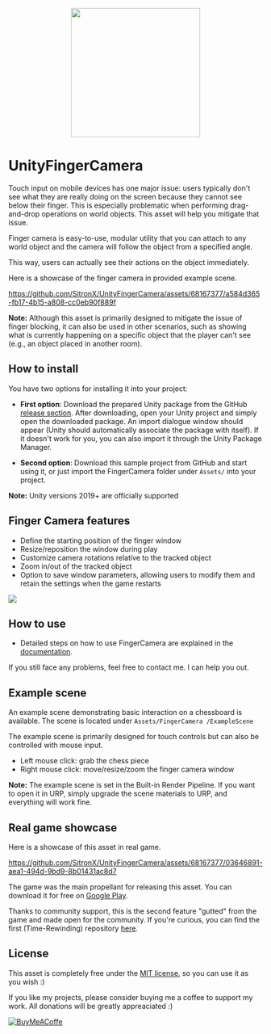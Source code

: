 </p>
<p align="center">
  <img src="https://github.com/SitronX/UnityFingerCamera/assets/68167377/b7beb545-99f5-470c-92be-368974e0068c" width=256/>
</p>

# UnityFingerCamera

Touch input on mobile devices has one major issue: users typically don't see what they are really doing on the screen because they cannot see below their finger. This is especially problematic when performing drag-and-drop operations on world objects. This asset will help you mitigate that issue.

Finger camera is easy-to-use, modular utility that you can attach to any world object and the camera will follow the object from a specified angle.

This way, users can actually see their actions on the object immediately.

Here is a showcase of the finger camera in provided example scene.

https://github.com/SitronX/UnityFingerCamera/assets/68167377/a584d365-fb17-4b15-a808-cc0eb90f889f

**Note:** Although this asset is primarily designed to mitigate the issue of finger blocking, it can also be used in other scenarios, such as showing what is currently happening on a specific object that the player can't see (e.g., an object placed in another room).

## How to install
You have two options for installing it into your project:

- **First option**: Download the prepared Unity package from the GitHub [release section](https://github.com/SitronX/UnityFingerCamera/releases). After downloading, open your Unity project and simply open the downloaded package. An import dialogue window should appear (Unity should automatically associate the package with itself). If it doesn't work for you, you can also import it through the Unity Package Manager.

- **Second option**: Download this sample project from GitHub and start using it, or just import the FingerCamera folder under `Assets/` into your project.

**Note:** Unity versions 2019+ are officially supported

## Finger Camera features

- Define the starting position of the finger window
- Resize/reposition the window during play
- Customize camera rotations relative to the tracked object
- Zoom in/out of the tracked object
- Option to save window parameters, allowing users to modify them and retain the settings when the game restarts

<img src="https://github.com/SitronX/UnityFingerCamera/assets/68167377/01c2bfb9-e21c-47ee-9eb8-4ca8639424fb"/>

## How to use

- Detailed steps on how to use FingerCamera are explained in the [documentation](Documentation.md).

If you still face any problems, feel free to contact me. I can help you out.

## Example scene

An example scene demonstrating basic interaction on a chessboard is available. The scene is located under `Assets/FingerCamera
/ExampleScene`

The example scene is primarily designed for touch controls but can also be controlled with mouse input.

  - Left mouse click: grab the chess piece
  - Right mouse click: move/resize/zoom the finger camera window

**Note:** The example scene is set in the Built-in Render Pipeline. If you want to open it in URP, simply upgrade the scene materials to URP, and everything will work fine.

## Real game showcase

Here is a showcase of this asset in real game.

https://github.com/SitronX/UnityFingerCamera/assets/68167377/03646891-aea1-494d-9bd9-8b01431ac8d7

The game was the main propellant for releasing this asset. You can download it for free on [Google Play](https://play.google.com/store/apps/details?id=com.SitronCOR.Forcel).

Thanks to community support, this is the second feature "gutted" from the game and made open for the community. If you're curious, you can find the first (Time-Rewinding) repository [here](https://github.com/SitronX/UnityTimeRewinder).

## License

This asset is completely free under the [MIT license](https://github.com/SitronX/UnityFingerCamera?tab=MIT-1-ov-file#readme), so you can use it as you wish :)

If you like my projects, please consider buying me a coffee to support my work. All donations will be greatly appreaciated :)

[![BuyMeACoffe](https://github.com/SitronX/UnityFingerCamera/assets/68167377/6559a423-bf31-4c14-96a5-10c0a907944f)](https://buymeacoffee.com/sitronx)
